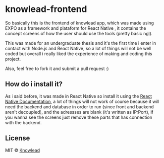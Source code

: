 # knowlead-frontend
So basically this is the frontend of knowlead app, which was made using EXPO as a framework and plataform for React Native , it contains the concept screens of how the user should use the tools (pretty basic ngl).

This was made for an undergraduate thesis and it's the first time i enter in contact with Node.js and React Native, so a lot of things will not be well coded but overall i really liked the experience of making and coding this project.

Also, feel free to fork it and submit a pull request :)

## How do i install it?

As i said before, it was made in React Native so install it using the [React Native Documentation](https://reactnative.dev/docs/environment-setup), a lot of things will not work of course because it will need the backend and database in order to run (since front and backend aren't decoupled), and the adressses are blank (it's written as IP:Port), if you wanna see the screens just remove these parts that has connection with the backend.

## License

MIT © [Knowlead](https://github.com/knowlead)

